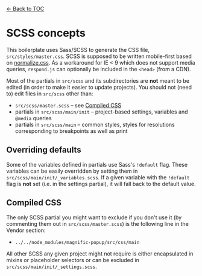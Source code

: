 [← Back to TOC](TOC.md)

# SCSS concepts

This boilerplate uses Sass/SCSS to generate the CSS file, `src/styles/master.css`. SCSS is supposed to be written mobile-first based on [normalize.css](https://github.com/necolas/normalize.css/). As a workaround for IE < 9 which does not support media queries, `respond.js` can optionally be included in the `<head>` (from a CDN).

Most of the partials in `src/scss` and its subdirectories are **not** meant to be edited (in order to make it easier to update projects). You should not (need to) edit files in `src/scss` other than:

* `src/scss/master.scss` – see [Compiled CSS](#compiled-css)
* partials in `src/scss/main/init` – project-based settings, variables and `@media` queries
* partials in `src/scss/main` – common styles, styles for resolutions corresponding to breakpoints as well as print

## Overriding defaults

Some of the variables defined in partials use Sass's `!default` flag. These variables can be easily overridden by setting them in `src/scss/main/init/_variables.scss`. If a given variable with the `!default` flag is **not** set (i.e. in the settings partial), it will fall back to the default value.

## Compiled CSS

The only SCSS partial you might want to exclude if you don't use it (by commenting them out in `src/scss/master.scss`) is the following line in the Vendor section:

* `../../node_modules/magnific-popup/src/css/main`

All other SCSS any given project might not require is either encapsulated in mixins or placeholder selectors or can be excluded in `src/scss/main/init/_settings.scss`.
